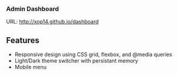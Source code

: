 ### Admin Dashboard

URL: http://xop14.github.io/dashboard

## Features

- Responsive design using CSS grid, flexbox, and @media queries
- Light/Dark theme switcher with persistant memory
- Mobile menu
